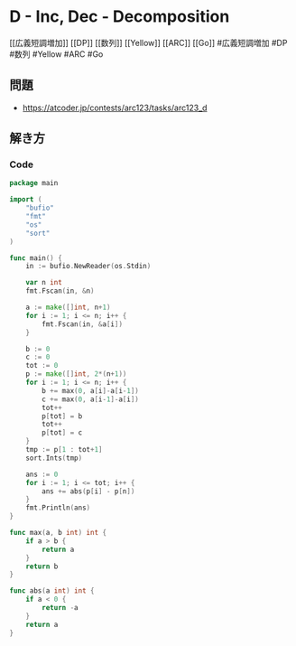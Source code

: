 # D - Inc, Dec - Decomposition
[[広義短調増加]] [[DP]] [[数列]] [[Yellow]] [[ARC]] [[Go]]
#広義短調増加 #DP #数列 #Yellow #ARC #Go 

## 問題
- https://atcoder.jp/contests/arc123/tasks/arc123_d

## 解き方
### Code
```go
package main

import (
	"bufio"
	"fmt"
	"os"
	"sort"
)

func main() {
	in := bufio.NewReader(os.Stdin)

	var n int
	fmt.Fscan(in, &n)

	a := make([]int, n+1)
	for i := 1; i <= n; i++ {
		fmt.Fscan(in, &a[i])
	}

	b := 0
	c := 0
	tot := 0
	p := make([]int, 2*(n+1))
	for i := 1; i <= n; i++ {
		b += max(0, a[i]-a[i-1])
		c += max(0, a[i-1]-a[i])
		tot++
		p[tot] = b
		tot++
		p[tot] = c
	}
	tmp := p[1 : tot+1]
	sort.Ints(tmp)

	ans := 0
	for i := 1; i <= tot; i++ {
		ans += abs(p[i] - p[n])
	}
	fmt.Println(ans)
}

func max(a, b int) int {
	if a > b {
		return a
	}
	return b
}

func abs(a int) int {
	if a < 0 {
		return -a
	}
	return a
}
```